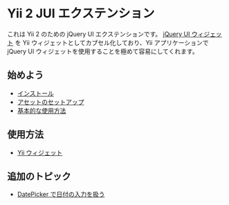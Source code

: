Yii 2 JUI エクステンション
==========================

これは Yii 2 のための jQuery UI エクステンションです。
[jQuery UI ウィジェット](http://jqueryui.com/) を Yii ウィジェットとしてカプセル化しており、Yii アプリケーションで jQuery UI ウィジェットを使用することを極めて容易にしてくれます。

始めよう
--------

* [インストール](installation.md)
* [アセットのセットアップ](assets-setup.md)
* [基本的な使用方法](basic-usage.md)

使用方法
--------

* [Yii ウィジェット](usage-widgets.md)


追加のトピック
--------------

* [DatePicker で日付の入力を扱う](topics-date-picker.md)
